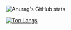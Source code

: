![Anurag's GitHub stats](https://github-readme-stats.vercel.app/api?username=ChineBoy111&show_icons=true&theme=radical)

[![Top Langs](https://github-readme-stats.vercel.app/api/top-langs/?username=ChineBoy111&layout=pie&hide=javascript,html,vue,css)](https://github.com/anuraghazra/github-readme-stats)


